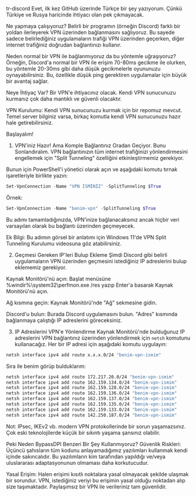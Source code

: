 tr-discord
Evet, ilk kez GitHub üzerinde Türkçe bir şey yazıyorum. Çünkü Türkiye ve Rusya haricinde ihtiyacı olan pek çıkmayacak.

Ne yapmaya çalışıyoruz?
Belirli bir programın (örneğin Discord) farklı bir yoldan ilerleyerek VPN üzerinden bağlanmasını sağlıyoruz. Bu sayede sadece belirlediğiniz uygulamaların trafiği VPN üzerinden geçerken, diğer internet trafiğiniz doğrudan bağlantınızı kullanır.

Neden normal bir VPN ile bağlanmıyoruz da bu yöntemle uğraşıyoruz?
Örneğin, Discord'a normal bir VPN ile erişim 70-80ms gecikme ile olurken, bu yöntemle 20-30ms gibi daha düşük gecikmelerle oyununuzu oynayabilirsiniz. Bu, özellikle düşük ping gerektiren uygulamalar için büyük bir avantaj sağlar.

Neye İhtiyaç Var?
Bir VPN'e ihtiyacınız olacak. Kendi VPN sunucunuzu kurmanız çok daha mantıklı ve güvenli olacaktır.

VPN Kurulumu: Kendi VPN sunucunuzu kurmak için bir repomuz mevcut. Temel server bilginiz varsa, birkaç komutla kendi VPN sunucunuzu hazır hale getirebilirsiniz.

Başlayalım!
1) VPN'iniz Hazır! Ama Komple Bağlantınız Oradan Geçiyor. Bunu Sonlandıralım.
VPN bağlantınızın tüm internet trafiğinizi yönlendirmesini engellemek için "Split Tunneling" özelliğini etkinleştirmemiz gerekiyor.

Bunun için PowerShell'i yönetici olarak açın ve aşağıdaki komutu tırnak işaretleriyle birlikte yazın:

```powershell
Set-VpnConnection -Name "VPN İSMİNİZ" -SplitTunneling $True
```

Örnek:

```powershell
Set-VpnConnection -Name "benim-vpn" -SplitTunneling $True
```

Bu adımı tamamladığınızda, VPN'inize bağlanacaksınız ancak hiçbir veri varsayılan olarak bu bağlantı üzerinden geçmeyecek.

Ek Bilgi: Bu adımın görsel bir anlatımı için Windows 11'de VPN Split Tunneling Kurulumu videosuna göz atabilirsiniz.

2) Geçmesi Gereken IP'leri Bulup Ekleme
Şimdi Discord gibi belirli uygulamaların VPN üzerinden geçmesini istediğiniz IP adreslerini bulup eklememiz gerekiyor.

Kaynak Monitörü'nü açın: Başlat menüsüne %windir%\system32\perfmon.exe /res yazıp Enter'a basarak Kaynak Monitörü'nü açın.

Ağ kısmına geçin: Kaynak Monitörü'nde "Ağ" sekmesine gidin.

Discord'u bulun: Burada Discord uygulamasını bulun. "Adres" kısmında bağlanmaya çalıştığı IP adreslerini göreceksiniz.

3) IP Adreslerini VPN'e Yönlendirme
Kaynak Monitörü'nde bulduğunuz IP adreslerini VPN bağlantınız üzerinden yönlendirmek için `netsh` komutunu kullanacağız. Her bir IP adresi için aşağıdaki komutu uygulayın:

```bash
netsh interface ipv4 add route x.x.x.0/24 "benim-vpn-ismim"
```

Sıra ile benim görüp bulduklarım:

```bash
netsh interface ipv4 add route 172.217.20.0/24 "benim-vpn-ismim"
netsh interface ipv4 add route 162.159.134.0/24 "benim-vpn-ismim"
netsh interface ipv4 add route 162.159.128.0/24 "benim-vpn-ismim"
netsh interface ipv4 add route 162.159.136.0/24 "benim-vpn-ismim"
netsh interface ipv4 add route 162.159.137.0/24 "benim-vpn-ismim"
netsh interface ipv4 add route 162.159.135.0/24 "benim-vpn-ismim"
netsh interface ipv4 add route 162.159.133.0/24 "benim-vpn-ismim"
netsh interface ipv4 add route 142.250.187.0/24 "benim-vpn-ismim"
```

Not: IPsec, IKEv2 vb. modern VPN protokollerinde bir sorun yaşamazsınız. Çok eski teknolojilerde küçük bir sıkıntı yaşama şansınız olabilir.

Peki Neden BypassDPI Benzeri Bir Şey Kullanmıyoruz?
Güvenlik Riskleri: Üçüncü şahısların tüm kodunu anlayamadığımız yazılımları kullanmak kendi içinde sakıncalıdır. Bu yazılımların kim tarafından yapıldığı ve/veya uluslararası adaptasyonunun olmaması daha korkutucudur.

Yasal Erişim: Halen erişimi kısıtlı noktalara yasal olmayacak şekilde ulaşmak bir sorundur. VPN, istediğiniz veriyi bu erişimin yasal olduğu noktadan alıp size taşımaktadır. Paylaşımsız bir VPN ile verileriniz tam güvenlidir.
